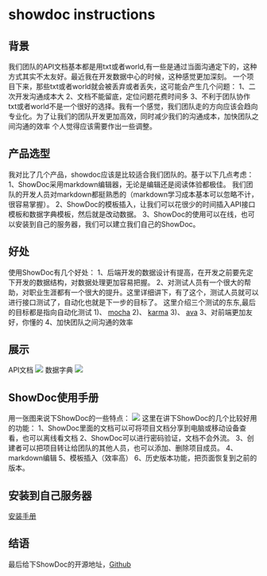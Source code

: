 # showdoc instructions

## 背景
我们团队的API文档基本都是用txt或者world,有一些是通过当面沟通定下的，这种方式其实不太友好。最近我在开发数据中心的时候，这种感觉更加深刻。
一个项目下来，那些txt或者world就会被丢弃或者丢失，这可能会产生几个问题：
1、二次开发沟通成本大
2、文档不能留底，定位问题花费时间多
3、不利于团队协作
txt或者world不是一个很好的选择。我有一个感觉，我们团队走的方向应该会趋向专业化。为了让我们的团队开发更加高效，同时减少我们的沟通成本，加快团队之间沟通的效率
个人觉得应该需要作出一些调整。

## 产品选型
我对比了几个产品，showdoc应该是比较适合我们团队的。基于以下几点考虑：
1、ShowDoc采用markdown编辑器，无论是编辑还是阅读体验都极佳。
我们团队的开发人员对markdown都挺熟悉的（markdown学习成本基本可以忽略不计，很容易掌握）。
2、ShowDoc的模板插入，让我们可以花很少的时间插入API接口模板和数据字典模板，然后就是改动数据。
3、ShowDoc的使用可以在线，也可以安装到自己的服务器，我们可以建立我们自己的ShowDoc。

## 好处
使用ShowDoc有几个好处：
1、后端开发的数据设计有提高，在开发之前要先定下开发的数据结构，对数据处理更加容易把握。
2、对测试人员有一个很大的帮助，对职业生涯都有一个很大的提升。这里详细讲下，有了这个，测试人员就可以进行接口测试了，自动化也就是下一步的目标了。
这里介绍三个测试的东东,最后的目标都是指向自动化测试
1)、 [mocha](https://m.aliyun.com/jiaocheng/topic_75092_1.html) 
2)、 [karma](http://karma-runner.github.io/2.0/index.html) 
3)、 [ava](http://i5ting.github.io/ava-practice/) 
3、对前端更加友好，你懂的
4、加快团队之间沟通的效率

## 展示
API文档
<img src="https://00feng00.github.io/img/showdoc_interface-saying.jpg">
数据字典
<img src="https://00feng00.github.io/img/showdoc_data-saying.jpg">

## ShowDoc使用手册
用一张图来说下ShowDoc的一些特点：
<img src="https://00feng00.github.io/img/showdoc-goodPoint.jpg">
这里在讲下ShowDoc的几个比较好用的功能：
1、ShowDoc里面的文档可以可将项目文档分享到电脑或移动设备查看，也可以离线看文档
2、ShowDoc可以进行密码验证，文档不会外流。
3、创建者可以把项目转让给团队的其他人员，也可以添加、删除项目成员。
4、markdown编辑
5、模板插入（效率高）
6、历史版本功能，把页面恢复到之前的版本。

## 安装到自己服务器
[安装手册](https://www.showdoc.cc/help?page_id=13732)


## 结语
最后给下ShowDoc的开源地址，[Github](https://github.com/star7th/showdoc)

